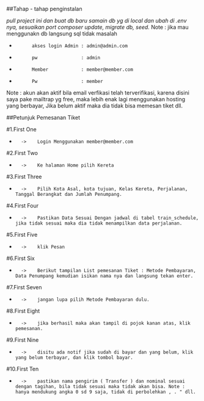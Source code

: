 ##Tahap - tahap penginstalan

*pull project ini dan buat db baru*
*samain db yg di local dan ubah di .env nya, sesuaikan port*
*composer update, migrate db, seed.* Note : jika mau menggunakn db langsung sql tidak masalah

*           akses login Admin : admin@admin.com
*           pw                : admin
*           Member            : member@member.com
*           Pw                : member
Note : akun akan aktif bila email verfikasi telah terverifikasi, karena disini saya pake mailtrap yg free, maka                                            lebih enak lagi menggunakan hosting yang berbayar, Jika belum aktif maka dia tidak bisa memesan tiket dll.

 ##Petunjuk Pemesanan Tiket
 
  #1.First One
 *       ->    Login Menggunakan member@member.com
  #2.First Two
 *       ->    Ke halaman Home pilih Kereta
  #3.First Three
 *       ->    Pilih Kota Asal, kota tujuan, Kelas Kereta, Perjalanan, Tanggal Berangkat dan Jumlah Penumpang.
  #4.First Four
 *       ->    Pastikan Data Sesuai Dengan jadwal di tabel train_schedule, jika tidak sesuai maka dia tidak menampilkan data perjalanan.
  #5.First Five
 *       ->    klik Pesan
  #6.First Six
 *       ->    Berikut tampilan List pemesanan Tiket : Metode Pembayaran, Data Penumpang kemudian isikan nama nya dan langsung tekan enter.
  #7.First Seven
 *       ->    jangan lupa pilih Metode Pembayaran dulu.
  #8.First Eight
 *       ->    jika berhasil maka akan tampil di pojok kanan atas, klik pemesanan.
  #9.First Nine
 *       ->    disitu ada notif jika sudah di bayar dan yang belum, klik yang belum terbayar, dan klik tombol bayar.
  #10.First Ten
 *       ->    pastikan nama pengirim ( Transfer ) dan nominal sesuai dengan tagihan, bila tidak sesuai maka tidak akan bisa. Note : hanya mendukung angka 0 sd 9 saja, tidak di perbolehkan , . " dll.
 
 
